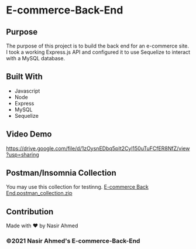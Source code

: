 # E-commerce-Back-End

## Purpose
The purpose of this project is to build the back end for an e-commerce site. I took a working Express.js API and configured it to use Sequelize to interact with a MySQL database.

## Built With
* Javascript
* Node
* Express
* MySQL
* Sequelize

## Video Demo
https://drive.google.com/file/d/1zOysnEDbq5pIt2Cyl150uTuFCfER8NfZ/view?usp=sharing

## Postman/Insomnia Collection
You may use this collection for testinng.
[E-commerce Back End.postman_collection.zip](https://github.com/nasirahmed422/E-commerce-Back-End/files/7833735/E-commerce.Back.End.postman_collection.zip)

## Contribution
Made with ❤️ by Nasir Ahmed

### ©️2021 Nasir Ahmed's E-commerce-Back-End
